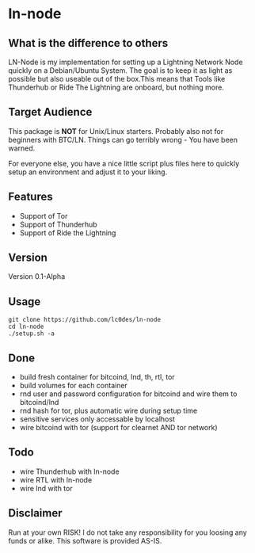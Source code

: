 # ln-node

## What is the difference to others
LN-Node is my implementation for setting up a Lightning Network Node quickly on a Debian/Ubuntu System. The goal is to keep it as light as possible but also useable out of the box.This means that Tools like Thunderhub or Ride The Lightning are onboard, but nothing more.

## Target Audience
This package is **NOT** for Unix/Linux starters. Probably also not for beginners with BTC/LN. Things can go terribly wrong - You have been warned. 

For everyone else, you have a nice little script plus files here to quickly setup an environment and adjust it to your liking.

## Features

* Support of Tor
* Support of Thunderhub
* Support of Ride the Lightning

## Version
Version 0.1-Alpha


## Usage
```
git clone https://github.com/lc0des/ln-node
cd ln-node
./setup.sh -a
```

## Done

* build fresh container for bitcoind, lnd, th, rtl, tor
* build volumes for each container
* rnd user and password configuration for bitcoind and wire them to bitcoind/lnd
* rnd hash for tor, plus automatic wire during setup time
* sensitive services only accessable by localhost
* wire bitcoind with tor (support for clearnet AND tor network)

## Todo

* wire Thunderhub with ln-node
* wire RTL with ln-node
* wire lnd with tor

## Disclaimer
Run at your own RISK! I do not take any responsibility for you loosing any funds or alike. This software is provided AS-IS.

